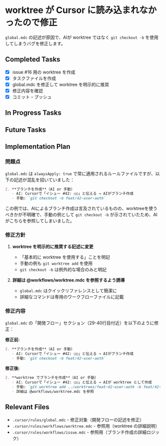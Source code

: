 # worktree が Cursor に読み込まれなかったので修正

`global.mdc` の記述が原因で、AIが worktree ではなく `git checkout -b` を使用してしまうバグを修正します。

## Completed Tasks

- [x] issue #16 用の worktree を作成
- [x] タスクファイルを作成
- [x] global.mdc を修正して worktree を明示的に推奨
- [x] 修正内容を確認
- [x] コミット・プッシュ

## In Progress Tasks

## Future Tasks

## Implementation Plan

### 問題点

`global.mdc` は `alwaysApply: true` で常に適用されるルールファイルですが、以下の記述が混乱を招いていました：

```markdown
2. **ブランチを作成**（AI or 手動）
   - AI: Cursorで「イシュー #42: ○○」と伝える → AIがブランチ作成
   - 手動: `git checkout -b feat/42-user-auth`
```

この例では、AIによるブランチ作成は言及されているものの、worktreeを使うべきかが不明確で、手動の例として `git checkout -b` が示されていたため、AIがこちらを参照してしまいました。

### 修正方針

1. **worktree を明示的に推奨する記述に変更**
   - 「基本的に worktree を使用する」ことを明記
   - 手動の例も `git worktree add` を使用
   - `git checkout -b` は例外的な場合のみと明記

2. **詳細は @workflows/worktree.mdc を参照するよう誘導**
   - `global.mdc` はクイックリファレンスとして簡潔に
   - 詳細なコマンドは専用のワークフローファイルに記載

### 修正内容

`global.mdc` の「開発フロー」セクション（29-40行目付近）を以下のように修正：

**修正前:**
```markdown
2. **ブランチを作成**（AI or 手動）
   - AI: Cursorで「イシュー #42: ○○」と伝える → AIがブランチ作成
   - 手動: `git checkout -b feat/42-user-auth`
```

**修正後:**
```markdown
2. **worktree でブランチを作成**（AI or 手動）
   - AI: Cursorで「イシュー #42: ○○」と伝える → AIが worktree として作成
   - 手動: `git worktree add ../worktrees/feat-42-user-auth -b feat/42-user-auth main`
   - 詳細は @workflows/worktree.mdc を参照
```

## Relevant Files

- `.cursor/rules/global.mdc` - 修正対象（開発フローの記述を修正）
- `.cursor/rules/workflows/worktree.mdc` - 参照用（worktree の詳細説明）
- `.cursor/rules/workflows/issue.mdc` - 参照用（ブランチ作成の詳細ロジック）

